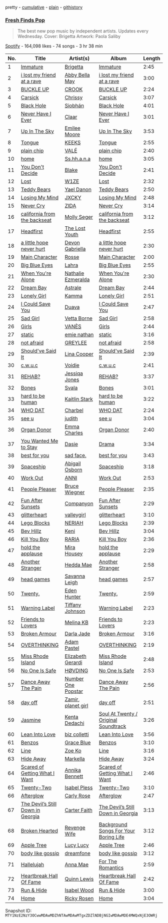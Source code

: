 pretty - [cumulative](/playlists/cumulative/37i9dQZF1DX3u9TSHqpdJC.md) - [plain](/playlists/plain/37i9dQZF1DX3u9TSHqpdJC) - [githistory](https://github.githistory.xyz/mackorone/spotify-playlist-archive/blob/main/playlists/plain/37i9dQZF1DX3u9TSHqpdJC)

### [Fresh Finds Pop](https://open.spotify.com/playlist/37i9dQZF1DX3u9TSHqpdJC)

> The best new pop music by independent artists\. Updates every Wednesday\. Cover: Brigetta Artwork: Paola Saliby

[Spotify](https://open.spotify.com/user/spotify) - 164,098 likes - 74 songs - 3 hr 38 min

| No. | Title | Artist(s) | Album | Length |
|---|---|---|---|---|
| 1 | [Immature](https://open.spotify.com/track/3G5rwPtdFHQRdpcjpmiKw8) | [Brigetta](https://open.spotify.com/artist/6dAOkHEQVpVD8mFj7OQv8M) | [Immature](https://open.spotify.com/album/1QUlW7bCRIDZmJtuY59GXb) | 2:45 |
| 2 | [i lost my friend at a rave](https://open.spotify.com/track/1XvIHLaJ1pX7lDC8CW9sTV) | [Abby Bella May](https://open.spotify.com/artist/7wMih0kHtN3mLG2I93WXH8) | [i lost my friend at a rave](https://open.spotify.com/album/6nP8L69qkApF7sJ0LSag6g) | 3:00 |
| 3 | [BUCKLE UP](https://open.spotify.com/track/1O7cBHLXgkhH81A5Jax0mk) | [CROOK](https://open.spotify.com/artist/2MQIOKK2Z1vaRmtnFUyyUv) | [BUCKLE UP](https://open.spotify.com/album/38xoZjwstC5LlgHLTpoBQN) | 2:24 |
| 4 | [Carsick](https://open.spotify.com/track/53QIhVdWpIG3NmpkhoqFy6) | [Chrissy](https://open.spotify.com/artist/3QwRBjTeM46BQmREpCiL6f) | [Carsick](https://open.spotify.com/album/2kvGRMPD2fjjzJS9Wwaqdz) | 3:07 |
| 5 | [Black Hole](https://open.spotify.com/track/28yw2fVqczsN9TCTmtpQ5L) | [Siobhán](https://open.spotify.com/artist/2baEkum1duFPLdhCttdTcp) | [Black Hole](https://open.spotify.com/album/6Yr9GJw4aOdR0HCDTEjfAq) | 4:01 |
| 6 | [Never Have I Ever](https://open.spotify.com/track/5ElsElxP6VluGCdNVQrkcF) | [Claar](https://open.spotify.com/artist/2GTZtqW1zQ1KGf4KvRPBXa) | [Never Have I Ever](https://open.spotify.com/album/6R3MgvmxnfiFehhi1W03jA) | 3:01 |
| 7 | [Up In The Sky](https://open.spotify.com/track/5DGUvMn0jGSCJIbAv9HqfU) | [Emilee Moore](https://open.spotify.com/artist/21k39bIiVAame9O5MWRS4m) | [Up In The Sky](https://open.spotify.com/album/4edTXgynYjblkVFVHtHzDd) | 3:53 |
| 8 | [Tongue](https://open.spotify.com/track/72CQvFsq5eCmwdQAvNHw0s) | [KEEKS](https://open.spotify.com/artist/1a0szpyoLfe9iC1II42U4o) | [Tongue](https://open.spotify.com/album/6fwozR7KIRyaPF34GUODcj) | 2:55 |
| 9 | [plain chip](https://open.spotify.com/track/3OnjXW05hcOQ8aXhj1rlPv) | [VALÉ](https://open.spotify.com/artist/3iyja6ErhSJ4NplEsdlzyE) | [plain chip](https://open.spotify.com/album/78GuTKkqxNUe8SqSJxKlBh) | 2:40 |
| 10 | [home](https://open.spotify.com/track/1RB220WNY36lP8i50pseMZ) | [Ss.hh.a.n.a](https://open.spotify.com/artist/7paUluJ7hvCKRvaz7JOppE) | [home](https://open.spotify.com/album/35AY0CysZ16bapvMLM69ZJ) | 3:05 |
| 11 | [You Don't Decide](https://open.spotify.com/track/1C3JCbvpq16SArd3dxZw5s) | [Blake](https://open.spotify.com/artist/6l1UuAf2YW3fTHB5TyBXVa) | [You Don't Decide](https://open.spotify.com/album/5S5U2QOZo3o38mY0gVhj59) | 2:41 |
| 12 | [Lost](https://open.spotify.com/track/4aflKB9woUwqWTqYvHR1GL) | [W1ZE](https://open.spotify.com/artist/5yEpeaMokz3lTtjloWgQO5) | [Lost](https://open.spotify.com/album/0e1duhKpJ6Kik6d77iLe4w) | 2:32 |
| 13 | [Teddy Bears](https://open.spotify.com/track/0OoYSngy0SJ9kJDECRlGcU) | [Yael Danon](https://open.spotify.com/artist/7ovOh90N4ZI0IyrTaOefw5) | [Teddy Bears](https://open.spotify.com/album/4hKg8WMPV1LXG41C2j7vqi) | 2:50 |
| 14 | [Losing My Mind](https://open.spotify.com/track/6ZlaFfhkHLPninRONOwHAu) | [JXCKY](https://open.spotify.com/artist/6BaMvb4XicSCtYWqjXw3hV) | [Losing My Mind](https://open.spotify.com/album/75biEwUSuKVlwVs1K3HgqM) | 2:48 |
| 15 | [Never Cry](https://open.spotify.com/track/5yZiWdQm0ddWKdC4LsfwHk) | [ZIDA](https://open.spotify.com/artist/7nfMjFOi7usk7HzVnSvU1T) | [Never Cry](https://open.spotify.com/album/1V1BxPupSoTewZ02d8I8Vo) | 3:14 |
| 16 | [california from the backseat](https://open.spotify.com/track/17vwIZ7XPQzJE91ljTjuM5) | [Molly Seger](https://open.spotify.com/artist/0WtS5MfE3iVJN9puXPCjJ9) | [california from the backseat](https://open.spotify.com/album/41uZXshRhF6F1ivv7l58F9) | 3:12 |
| 17 | [Headfirst](https://open.spotify.com/track/1dUHl01OvRdc68NoImtH1X) | [The Lost Youth](https://open.spotify.com/artist/1oZSwmPoTlEfiI4p25SdVl) | [Headfirst](https://open.spotify.com/album/341aDKS0pTYe2zupAF45We) | 2:55 |
| 18 | [a little hope never hurt](https://open.spotify.com/track/6WsRXTqNCcY6xplZdac3wB) | [Devon Gabriella](https://open.spotify.com/artist/1rfIKfqoygAsxTWBdzVO2i) | [a little hope never hurt](https://open.spotify.com/album/41e2z36Vmlzd4bTmmkXIY7) | 2:30 |
| 19 | [Main Character](https://open.spotify.com/track/2iyPrCtdlawRkNi0i3YnGx) | [Rosse](https://open.spotify.com/artist/0rUWPf3mbRGeUusm1P3Z4i) | [Main Character](https://open.spotify.com/album/68YJc00xWlIsDm2by8wGsx) | 2:00 |
| 20 | [Big Blue Eyes](https://open.spotify.com/track/1Cox5kxqscSo0mkThhrPjr) | [Lahra](https://open.spotify.com/artist/3VJmc3ZrfHTausmE3eTwYJ) | [Big Blue Eyes](https://open.spotify.com/album/5XTebl7irP76lp52clZb0l) | 2:55 |
| 21 | [When You're Alone](https://open.spotify.com/track/5kWzY9yR2a1UjVsiV1499w) | [Nathalie Ezmeralda](https://open.spotify.com/artist/317pXIcioJR0xIA5PnBUk0) | [When You're Alone](https://open.spotify.com/album/3MxyMF7y8ZBAQtXaBh2Hbg) | 2:30 |
| 22 | [Dream Bay](https://open.spotify.com/track/6ggMDGfKbD233iZ58fLZFB) | [Astrale](https://open.spotify.com/artist/0xDPU57wNLiQuJJ6h0FedI) | [Dream Bay](https://open.spotify.com/album/7Bf3Hz0AacmS2Qna7I2Wfo) | 2:44 |
| 23 | [Lonely Girl](https://open.spotify.com/track/4ya2gH9OJujXlzs2YhqgVz) | [Kamma](https://open.spotify.com/artist/5pUS7wijCmJYhSLasDlLLj) | [Lonely Girl](https://open.spotify.com/album/7gg1CSu9EXD9LYaSYxKeWr) | 2:51 |
| 24 | [I Could Save You](https://open.spotify.com/track/5EqBMnYhnpiKQjdSaR09t5) | [Duava](https://open.spotify.com/artist/0F88EwGyoS0Mi3VftQjyEj) | [I Could Save You](https://open.spotify.com/album/08Mrfef0Iw2pjJAfwvupvY) | 2:47 |
| 25 | [Sad Girl](https://open.spotify.com/track/0HP7OFAABjX7sWx1U0NBgq) | [Vetta Borne](https://open.spotify.com/artist/1abBE3BrkgQYrBpcgqrAws) | [Sad Girl](https://open.spotify.com/album/7dmEDfDuKxN9he9nqWGe8o) | 2:58 |
| 26 | [Girls](https://open.spotify.com/track/2CRK2gpsJ8sDcYirGYZrF1) | [VANÈS](https://open.spotify.com/artist/1pTUJW4rouSRTVpWFHHHVt) | [Girls](https://open.spotify.com/album/24Q4mP7478fGZpfgOw0PHw) | 2:44 |
| 27 | [static](https://open.spotify.com/track/7BHLgDr8Hw0sEEvxmv4YZW) | [emie nathan](https://open.spotify.com/artist/6vFlOaLfKZPqqJuJ3YWhAB) | [static](https://open.spotify.com/album/1tAlWTLUen8bKlpvExJMql) | 3:16 |
| 28 | [not afraid](https://open.spotify.com/track/0DCDZIdwSZpUyNFri03D3z) | [GREYLEE](https://open.spotify.com/artist/2Jphi8NzWnXSePDSLqJ6V5) | [not afraid](https://open.spotify.com/album/6YOwzbdiPf3bq9uGzeV0Hw) | 2:58 |
| 29 | [Should've Said It](https://open.spotify.com/track/0de691YJYWEJvViJQF7ZdX) | [Lina Cooper](https://open.spotify.com/artist/0YxNJr7YsY95zd86zCjSYH) | [Should've Said It](https://open.spotify.com/album/6TzkOwmlLIxCEjEW3CUWFJ) | 2:39 |
| 30 | [c.w.u.c](https://open.spotify.com/track/1zZo5HS1jPKm0yWcrL7gxy) | [Voidie](https://open.spotify.com/artist/2VAMqPJ0y15P6bK36DHLzN) | [c.w.u.c](https://open.spotify.com/album/2NVCPX7H2w1hsbldQttW1C) | 2:41 |
| 31 | [REHAB?](https://open.spotify.com/track/3r886NNQL7iOK1CXEKH2lx) | [Jessiqa Jones](https://open.spotify.com/artist/3jt2Xvzm0RHCW962b1N1qT) | [REHAB?](https://open.spotify.com/album/4RPqmtRv2kylEzmL9ralKZ) | 3:37 |
| 32 | [Bones](https://open.spotify.com/track/64jrXpXwgDqaJdMOWZBXpv) | [Svala](https://open.spotify.com/artist/2rd4gPVTRgvoI6H4xZiNZH) | [Bones](https://open.spotify.com/album/41IHYPpILYmH35gMPezU33) | 3:01 |
| 33 | [hard to be human](https://open.spotify.com/track/3221Q7iUWhHSthWUUPip0e) | [Kaitlin Stark](https://open.spotify.com/artist/4MFDN9NUdVD0ajRlC1GOJW) | [hard to be human](https://open.spotify.com/album/36E9zVmhlUwNvwNV3QIWj2) | 3:22 |
| 34 | [WHO DAT](https://open.spotify.com/track/5cShPEpSbFcxGTtHvscJoH) | [Charbel](https://open.spotify.com/artist/4UENa19IKtHmTGXfnGUufo) | [WHO DAT](https://open.spotify.com/album/4CiUmJYJxaf44o4Ts6eSvo) | 2:24 |
| 35 | [see u](https://open.spotify.com/track/5BiIlyxCaxD6wfwJYCxcZv) | [judith](https://open.spotify.com/artist/6ea8jIWef4eoHXp34vCBkz) | [see u](https://open.spotify.com/album/4wVugNew9PUtRxS7bliTYF) | 3:04 |
| 36 | [Organ Donor](https://open.spotify.com/track/38HzuaMtWBaqcfrM6qirN2) | [Emma Charles](https://open.spotify.com/artist/6yEBQRTCukkD2H0rq3am89) | [Organ Donor](https://open.spotify.com/album/3yRDhrqC6g6j1vPyEgAacU) | 2:40 |
| 37 | [You Wanted Me to Stay](https://open.spotify.com/track/0H0skF3IjqUeHNcHuQyLfy) | [Dasie](https://open.spotify.com/artist/5iRM7VatCq3Ea4VM5dB36R) | [Drama](https://open.spotify.com/album/02zUccC4Q2IEuhCRj6smkS) | 3:34 |
| 38 | [best for you](https://open.spotify.com/track/3gXwidbBHPmJObr7XvaErN) | [sad face.](https://open.spotify.com/artist/3E9nbdWPIrVqkHoQeU003n) | [best for you](https://open.spotify.com/album/0mneaPxKbTvEWIYiUu5GdJ) | 3:43 |
| 39 | [Spaceship](https://open.spotify.com/track/2H5swlv8mYd3P6R8mgeAPZ) | [Abigail Osborn](https://open.spotify.com/artist/5gv5fvzy1TWJmDj7jyMiLO) | [Spaceship](https://open.spotify.com/album/6D6ziDPPrgFye3Q0rJ4Bxv) | 3:18 |
| 40 | [Work Out](https://open.spotify.com/track/7brP9v9dpowqD8IMAnEFcg) | [ANNI](https://open.spotify.com/artist/2DMjf1zRMCb3iRLmUUvO9c) | [Work Out](https://open.spotify.com/album/1pUYolHMyjF8gO4M0TcXst) | 2:53 |
| 41 | [People Pleaser](https://open.spotify.com/track/7eIVtnxGiX62VZ537vGkZo) | [Bruce Wiegner](https://open.spotify.com/artist/02mmPJCzXVNykiTwDgD5Pu) | [People Pleaser](https://open.spotify.com/album/5EPmANLLXR7OQtAwt1NKE6) | 2:35 |
| 42 | [Fun After Sunsets](https://open.spotify.com/track/1sfDawZ5XOLGwzDZMP9khO) | [Companyon](https://open.spotify.com/artist/2oZvjHfG5MjGWO1cu0dvRV) | [Fun After Sunsets](https://open.spotify.com/album/4Qjm5LUe57T88D2rLIi4vN) | 2:29 |
| 43 | [glitterheart](https://open.spotify.com/track/7FeX9f2rvf4wHiAR6ZQyaP) | [valleygirl](https://open.spotify.com/artist/5UC4wViMB1D0vqu95rSa8u) | [glitterheart](https://open.spotify.com/album/31OUhyVQWlsY5HVrlBqSHU) | 3:10 |
| 44 | [Lego Blocks](https://open.spotify.com/track/01RJQlTi0aR0syDcSFLzTv) | [NERIAH](https://open.spotify.com/artist/1dUrqVHcv2FCXxlIqzIbiG) | [Lego Blocks](https://open.spotify.com/album/1z6yLxp8En102543kFdidP) | 2:39 |
| 45 | [Bev Hillz](https://open.spotify.com/track/2a8yWRNNIiCKgrilP0wjq5) | [Keni](https://open.spotify.com/artist/4sAlHma1cIiZvdcFwjrNYz) | [Bev Hillz](https://open.spotify.com/album/0wx0oFXcLcRH3mMQBnd7CB) | 3:04 |
| 46 | [Kill You Boy](https://open.spotify.com/track/71Y5owvHyof8o5NtrAr912) | [RARIA](https://open.spotify.com/artist/1DKITSUPQAQIa2D0W6U8gY) | [Kill You Boy](https://open.spotify.com/album/0k04UZ8pBPvS2anavEPrjG) | 2:36 |
| 47 | [hold the applause](https://open.spotify.com/track/7mlFKsO1PVfH0nz1dH7RhZ) | [Mira Housey](https://open.spotify.com/artist/5xb6Nx1wcbMsvyQjN1jKmg) | [hold the applause](https://open.spotify.com/album/51s5xPogZxdN5Eqs3mJLE1) | 2:29 |
| 48 | [Another Stranger](https://open.spotify.com/track/03ApTIkz4BbUuIY7grHTEr) | [Hedda Mae](https://open.spotify.com/artist/7zd05tehJ8h4VEpwxdo4g4) | [Another Stranger](https://open.spotify.com/album/5bnsd00W441t5LStFk95ov) | 2:58 |
| 49 | [head games](https://open.spotify.com/track/6Dy2iFhdjK8cPdfkB6c0EX) | [Savanna Leigh](https://open.spotify.com/artist/056C8IrJo00DfazBdLIiLt) | [head games](https://open.spotify.com/album/3hAzpPsTEScYjhjAvSUwGH) | 2:57 |
| 50 | [Twenty.](https://open.spotify.com/track/3WvI6AF71JzgGA7BbtSxXW) | [Eden Hunter](https://open.spotify.com/artist/3gj3wnfr4hxEKKygT9r5IS) | [Twenty.](https://open.spotify.com/album/4gDOkLfwgstoUowqdt09Pi) | 2:59 |
| 51 | [Warning Label](https://open.spotify.com/track/1Y0AJwHFmRVoTQJ2gTZy9y) | [Tiffany Johnson](https://open.spotify.com/artist/67JuYcx53ltPKR5yABLqzz) | [Warning Label](https://open.spotify.com/album/1MGqriJbBHRDpZBifYSibG) | 2:23 |
| 52 | [Friends to Lovers](https://open.spotify.com/track/5ULZl3hedO1I4zMEjpZL3i) | [Melina KB](https://open.spotify.com/artist/2bFguwibp03RkAAuC9oYrP) | [Friends to Lovers](https://open.spotify.com/album/45lO8Bqhl9aA2AFWNuAg7e) | 2:23 |
| 53 | [Broken Armour](https://open.spotify.com/track/008AopHIv4BkKGOXjy94IL) | [Darla Jade](https://open.spotify.com/artist/615ZycClQL8KQ8qzZiuP8T) | [Broken Armour](https://open.spotify.com/album/2MOnsdJppwB8llLecv7lU1) | 3:16 |
| 54 | [OVERTHINKING](https://open.spotify.com/track/6ulISz5xjqD5spyFPsnSLT) | [Adam Pastel](https://open.spotify.com/artist/3tqVBzpvOtajAh0uwkHQoh) | [OVERTHINKING](https://open.spotify.com/album/44a9sTzO0e9NMVWVuilDx6) | 2:19 |
| 55 | [Miss Rhode Island](https://open.spotify.com/track/3TuRAkB0OueGVYfUTbCaVN) | [Elizabeth Gerardi](https://open.spotify.com/artist/01VYmP8UHNPe52WfMgsb4n) | [Miss Rhode Island](https://open.spotify.com/album/5CGv2NNFJPOqrtzT73eRL1) | 2:48 |
| 56 | [No One Is Safe](https://open.spotify.com/track/6X4a9ebR59X1LvoKdnLm1G) | [HØVDING](https://open.spotify.com/artist/1bHdDAbF5gbuKGgOa3APda) | [No One Is Safe](https://open.spotify.com/album/4H0J9Rn0VmbKyZ3MXBP3aZ) | 2:53 |
| 57 | [Dance Away The Pain](https://open.spotify.com/track/1ZVzr825BOBAyGZoQqCSRg) | [Number One Popstar](https://open.spotify.com/artist/26K6dJKDXGJc5TRt0sOD3q) | [Dance Away The Pain](https://open.spotify.com/album/21WomUkBD1tJBCAH0Ow7in) | 2:56 |
| 58 | [day off](https://open.spotify.com/track/0i47KKjA7DDbTOsgE1afSN) | [Zamir](https://open.spotify.com/artist/069X32ooT7djUGNCcIhKFq), [planet girl](https://open.spotify.com/artist/40DgzqFfLrkIx2mas3Bpfv) | [day off](https://open.spotify.com/album/6bXQ7d0hchsEjpNAtRh2GF) | 2:51 |
| 59 | [Jasmine](https://open.spotify.com/track/6QZVjuviBfpAgRNVApmszS) | [Kenta Dedachi](https://open.spotify.com/artist/0kpcv0xdcnCWiCXr3htCwx) | [Soul At Twenty / Original Soundtrack](https://open.spotify.com/album/3MwI0dyl2UqxbPPZtWnJBj) | 3:26 |
| 60 | [Lean Into Love](https://open.spotify.com/track/1ZySwPBp0cDspVCc2yxTiV) | [biz colletti](https://open.spotify.com/artist/32e20zdHxumYLsUQnODjMk) | [Lean Into Love](https://open.spotify.com/album/1JzdscmM9yi8EuxqihoqwH) | 3:56 |
| 61 | [Benzos](https://open.spotify.com/track/4pTnwlfR8XtfJ6kAGirzed) | [Grace Blue](https://open.spotify.com/artist/4nlL7rZb9rorbJcKYltdLN) | [Benzos](https://open.spotify.com/album/2LT5S9Y4leh3EHhvpTkry8) | 3:10 |
| 62 | [Line](https://open.spotify.com/track/1VdILQlpAs1WR20E0mLreP) | [Zoe Ko](https://open.spotify.com/artist/493xhO4GiL1eOhWUBt8CzZ) | [Line](https://open.spotify.com/album/5wFOIRtz2zAN3RA8DcVO7K) | 3:16 |
| 63 | [Hide Away](https://open.spotify.com/track/0wCMJ0s4wTZhLREbqz8i5N) | [Markella](https://open.spotify.com/artist/2RMXPfuWbGwHulRBAHGqbt) | [Hide Away](https://open.spotify.com/album/0SRANkHALQf6UsEnhetYnQ) | 3:24 |
| 64 | [Scared of Getting What I Want](https://open.spotify.com/track/5BOysgMCvAHZajUaZy23Jm) | [Annika Bennett](https://open.spotify.com/artist/6p6WfcngzvbVPbmV9HMb5l) | [Scared of Getting What I Want](https://open.spotify.com/album/1eLiud6IlCM34WQM0s1ozp) | 2:46 |
| 65 | [Twenty\-Two](https://open.spotify.com/track/42Jl9YIutlOqAAAAOWGetE) | [Isabel Pless](https://open.spotify.com/artist/4lOW9vOCRgeh8peyg1mw1b) | [Twenty\-Two](https://open.spotify.com/album/6XwUfDJzqfYgxo6PSAFUHh) | 3:10 |
| 66 | [Afterglow](https://open.spotify.com/track/6xOAvSIALRZuTw6MdYKEQu) | [Carly Rose](https://open.spotify.com/artist/0Z49rYPKsyCCLGq1UiHrBe) | [Afterglow](https://open.spotify.com/album/79vHoiAJQwAmO36PH0FP5z) | 2:47 |
| 67 | [The Devil’s Still Down in Georgia](https://open.spotify.com/track/4BOeX23fi3QF9fL82xFjle) | [Carter Faith](https://open.spotify.com/artist/4X5CTYQmx1NNyz9S1IpNko) | [The Devil’s Still Down in Georgia](https://open.spotify.com/album/6TPelopj8Nwwc86sQzTKgJ) | 3:13 |
| 68 | [Broken Hearted](https://open.spotify.com/track/1WbpgbgkufmiAknqCjcyeH) | [Revenge Wife](https://open.spotify.com/artist/25ze27QLJJPQewxTzQjKlT) | [Background Songs For Your Boring Life](https://open.spotify.com/album/3EJOfz2Kr0lvGvtlVOo52Z) | 3:12 |
| 69 | [Apple Tree](https://open.spotify.com/track/2AFRPkdCpULyeRRMN5JN2N) | [Lucy Lucy](https://open.spotify.com/artist/7uYoEtXQoNAmnvOkIPjwcs) | [Apple Tree](https://open.spotify.com/album/0lxLoHlnBq6g0siBph7LQ3) | 2:46 |
| 70 | [body like gossip](https://open.spotify.com/track/422wpciRSX4nENEb1iaMwl) | [dreamfone](https://open.spotify.com/artist/00BCWGiYaxkXLJOp3zakyc) | [body like gossip](https://open.spotify.com/album/60VsHYTNkuBhiqABKxWrbC) | 3:12 |
| 71 | [Hallelujah](https://open.spotify.com/track/7HfhipszjuQRcfHWO9loZ4) | [Anna Mae](https://open.spotify.com/artist/1LqshAgbw4iC1QlZSSR4qv) | [For The Romantics](https://open.spotify.com/album/1yZQkacmUXEp1Ig3ZpuZu6) | 2:59 |
| 72 | [Heartbreak Hall Of Fame](https://open.spotify.com/track/1umzFJ7Z8wkYIL0IZTL0wo) | [Quinn Lewis](https://open.spotify.com/artist/5n69lhq7BLWqnSjJgNPRh4) | [Heartbreak Hall Of Fame](https://open.spotify.com/album/5qUK32ELpwTQCeoWXSxqQx) | 2:42 |
| 73 | [Run & Hide](https://open.spotify.com/track/4ReVKQaXjsl7ihqY43pbXB) | [Isabel Wood](https://open.spotify.com/artist/7Lk61C1D1ZVyyMOLsCqYBO) | [Run & Hide](https://open.spotify.com/album/4XYTnZdyX9ltTsmrzaX4Iq) | 3:00 |
| 74 | [Home](https://open.spotify.com/track/57oBl5Jzy76UWlmUazqzJx) | [Ricky Rosen](https://open.spotify.com/artist/5pkaRScaZtRzYedQavygpZ) | [Home](https://open.spotify.com/album/47Wvq4Ibw6wFxTZjZQaVZX) | 3:04 |

Snapshot ID: `MTY1NzE2NzY3OCwwMDAwMDZhNTAwMDAwMTgxZDZlNDBjNGIwMDAwMDE4MWQxNjE3OWRj`

